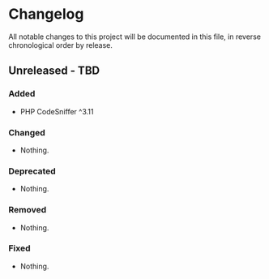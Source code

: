 # Changelog

All notable changes to this project will be documented in this file,
in reverse chronological order by release.

## Unreleased - TBD

### Added

- PHP CodeSniffer ^3.11

### Changed

- Nothing.

### Deprecated

- Nothing.

### Removed

- Nothing.

### Fixed

- Nothing.
